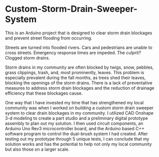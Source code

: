 # Custom-Storm-Drain-Sweeper-System
This is an Arduino project that is designed to clear storm drain blockages and prevent street flooding from occurring.


Streets are turned into flooded rivers. Cars and pedestrians are unable to cross streets. Emergency response times are impeded. The culprit? Clogged storm drains.


Storm drains in my community are often blocked by twigs, snow, pebbles, grass clippings, trash, and, most prominently, leaves. This problem is especially
prevalent during the fall months, as trees shed their leaves, blocking the openings of the storm drains. There is a lack of preventative measures to address storm
drain blockages and the reduction of drainage efficiency that these blockages cause.
 
One way that I have invested my time that has strengthened my local community was when I worked on building a custom storm drain sweeper system to clear drain blockages in my community. I utilized CAD Onshape 3-d modeling to create a part studio and a preliminary digital prototype assembly to plan out my solution. I then 
used circuit components, an Arduino Uno Rev3 microcontroller board, and the Arduino based C++ software program to control the dual-brush system I had created. After
testing out my prototype through 5 unique tests, I can conclude that my solution works and has the potential to help not only my local community but also those on a
larger scale.

